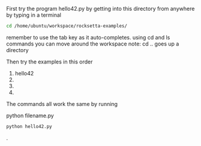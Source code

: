 First try the program hello42.py by getting into this directory from anywhere by typing in a terminal

``` bash
cd /home/ubuntu/workspace/rocksetta-examples/
```

remember to use the tab key as it auto-completes. using cd and ls commands you can move around the workspace 
note: cd .. goes up a directory


Then try the examples in this order

1. hello42
1.
1.
1.


The commands all work the same by running 

python filename.py

``` bash
python hello42.py
```

.

